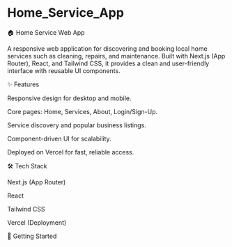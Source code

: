 # Home_Service_App
🏠 Home Service Web App

A responsive web application for discovering and booking local home services such as cleaning, repairs, and maintenance. Built with Next.js (App Router), React, and Tailwind CSS, it provides a clean and user-friendly interface with reusable UI components.

✨ Features

Responsive design for desktop and mobile.

Core pages: Home, Services, About, Login/Sign-Up.

Service discovery and popular business listings.

Component-driven UI for scalability.

Deployed on Vercel for fast, reliable access.

🛠 Tech Stack

Next.js (App Router)

React

Tailwind CSS

Vercel (Deployment)

🚀 Getting Started
